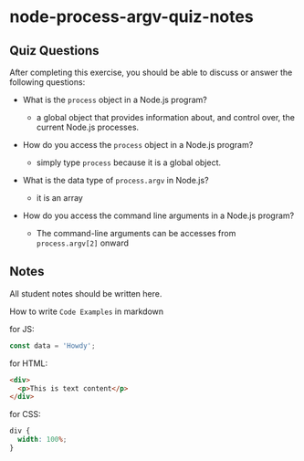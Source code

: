 # node-process-argv-quiz-notes

## Quiz Questions

After completing this exercise, you should be able to discuss or answer the following questions:

- What is the `process` object in a Node.js program?

  - a global object that provides information about, and control over, the current Node.js processes.

- How do you access the `process` object in a Node.js program?

  - simply type `process` because it is a global object.

- What is the data type of `process.argv` in Node.js?

  - it is an array

- How do you access the command line arguments in a Node.js program?

  - The command-line arguments can be accesses from `process.argv[2]` onward

## Notes

All student notes should be written here.

How to write `Code Examples` in markdown

for JS:

```javascript
const data = 'Howdy';
```

for HTML:

```html
<div>
  <p>This is text content</p>
</div>
```

for CSS:

```css
div {
  width: 100%;
}
```
